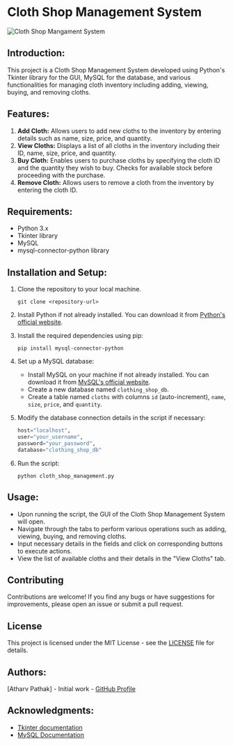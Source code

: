 # Cloth Shop Management System

![Cloth Shop Mangament System](https://github.com/pathakjiop/Cloth-Shop-Mangament-System/assets/149372274/e391809a-e655-4111-9b9a-6b9043d4da33)

## Introduction:

This project is a Cloth Shop Management System developed using Python's Tkinter library for the GUI, MySQL for the database, and various functionalities for managing cloth inventory including adding, viewing, buying, and removing cloths.

## Features:

1. **Add Cloth:** Allows users to add new cloths to the inventory by entering details such as name, size, price, and quantity.
2. **View Cloths:** Displays a list of all cloths in the inventory including their ID, name, size, price, and quantity.
3. **Buy Cloth:** Enables users to purchase cloths by specifying the cloth ID and the quantity they wish to buy. Checks for available stock before proceeding with the purchase.
4. **Remove Cloth:** Allows users to remove a cloth from the inventory by entering the cloth ID.

## Requirements:

- Python 3.x
- Tkinter library
- MySQL
- mysql-connector-python library

## Installation and Setup:

1. Clone the repository to your local machine.
   ```
   git clone <repository-url>
   ```
   
2. Install Python if not already installed. You can download it from [Python's official website](https://www.python.org/downloads/).

3. Install the required dependencies using pip:
   ```
   pip install mysql-connector-python
   ```

4. Set up a MySQL database:
   - Install MySQL on your machine if not already installed. You can download it from [MySQL's official website](https://dev.mysql.com/downloads/).
   - Create a new database named `clothing_shop_db`.
   - Create a table named `cloths` with columns `id` (auto-increment), `name`, `size`, `price`, and `quantity`.

5. Modify the database connection details in the script if necessary:
   ```python
   host="localhost",
   user="your_username",
   password="your_password",
   database="clothing_shop_db"
   ```

6. Run the script:
   ```
   python cloth_shop_management.py
   ```

## Usage:
- Upon running the script, the GUI of the Cloth Shop Management System will open.
- Navigate through the tabs to perform various operations such as adding, viewing, buying, and removing cloths.
- Input necessary details in the fields and click on corresponding buttons to execute actions.
- View the list of available cloths and their details in the "View Cloths" tab.

## Contributing
Contributions are welcome! If you find any bugs or have suggestions for improvements, please open an issue or submit a pull request.

## License
This project is licensed under the MIT License - see the [LICENSE](LICENSE) file for details.


## Authors:
[Atharv Pathak] - Initial work - [GitHub Profile](https://github.com/pathakjiop)

## Acknowledgments:
- [Tkinter documentation](https://docs.python.org/3/library/tkinter.html)
- [MySQL Documentation](https://dev.mysql.com/doc/)
